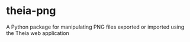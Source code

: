 # theia-png
A Python package for manipulating PNG files exported or imported using the Theia web application
